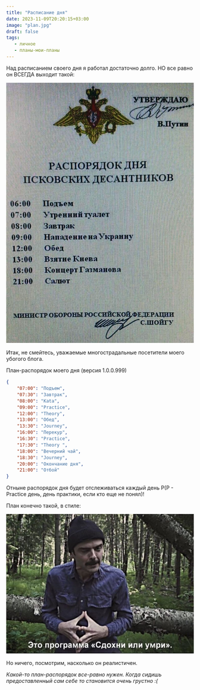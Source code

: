 ```yaml
---
title: "Расписание дня"
date: 2023-11-09T20:20:15+03:00
image: "plan.jpg"
draft: false
tags:
   - личное
   - планы-мои-планы
---
```


Над расписанием своего дня я работал достаточно долго. НО все равно он ВСЕГДА выходит такой:

![](plan2.jpg)

Итак, не смейтесь, уважаемые многострадальные посетители моего убогого блога.

План-распорядок моего дня (версия 1.0.0.999)
```json
{
    "07:00": "Подъем",
    "07:30": "Завтрак",
    "08:00": "Kata",
    "09:00": "Practice",
    "12:00": "Theory", 
    "13:00": "Обед", 
    "13:30": "Journey",
    "16:00": "Перекур", 
    "16:30": "Practice", 
    "17:30": "Theory ", 
    "18:00": "Вечерний чай", 
    "18:30": "Journey", 
    "20:00": "Окончание дня", 
    "21:00": "Отбой"
}
```
Отныне распорядок дня будет отслеживаться каждый день P(P - Practice день, день практики, если кто еще не понял)!

План конечно такой, в стиле:

![](prog.jpg)

Но ничего, посмотрим, насколько он реалистичен.

*Какой-то план-распорядок все-равно нужен. Когда сидишь предоставленный сам себе то становится очень грустно :(*